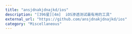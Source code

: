 ```yaml
---
title: "ansjdnakjdnajkd/ios"
description: "[396星][4m]  iOS渗透测试最有用的工具"
external_url: "https://github.com/ansjdnakjdnajkd/ios"
category: "Miscellaneous"
---
```

